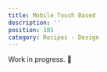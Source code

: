 ```yaml
---
title: Mobile Touch Based
description: ''
position: 105
category: Recipes - Design
---
```


<alert type="warning">

Work in progress. 🚧

</alert>
